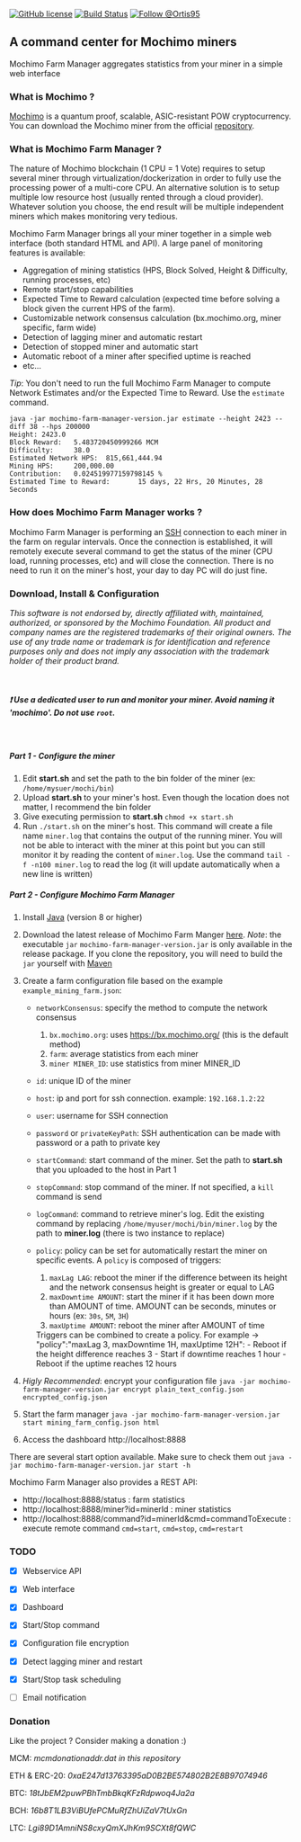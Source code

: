 [![GitHub license](https://img.shields.io/github/license/0rtis/mochimo-farm-manager.svg?style=flat-square)](https://github.com/0rtis/mochimo-farm-manager/blob/master/LICENSE)
[![Build Status](https://img.shields.io/travis/0rtis/mochimo-farm-manager.svg?style=flat-square)](https://travis-ci.org/0rtis/mochimo-farm-manager)
[![Follow @Ortis95](https://img.shields.io/twitter/follow/Ortis95.svg?style=flat-square)](https://twitter.com/intent/follow?screen_name=Ortis95) 


## A command center for Mochimo miners

Mochimo Farm Manager aggregates statistics from your miner in a simple web interface


### What is Mochimo ?

[Mochimo](https://mochimo.org/) is a quantum proof, scalable, ASIC-resistant POW cryptocurrency.
You can download the Mochimo miner from the official [repository](https://github.com/mochimodev/mochimo).


### What is Mochimo Farm Manager ?
The nature of Mochimo blockchain (1 CPU = 1 Vote) requires to setup several miner through virtualization/dockerization in order to fully use the processing power of a multi-core CPU. An alternative solution is to setup multiple low resource host (usually rented through a cloud provider).
Whatever solution you choose, the end result will be multiple independent miners which makes monitoring very tedious.

Mochimo Farm Manager brings all your miner together in a simple web interface (both standard HTML and API). A large panel of monitoring features is available:

- Aggregation of mining statistics (HPS, Block Solved, Height & Difficulty, running processes, etc)
- Remote start/stop capabilities
- Expected Time to Reward calculation (expected time before solving a block given the current HPS of the farm). 
- Customizable network consensus calculation (bx.mochimo.org, miner specific, farm wide)
- Detection of lagging miner and automatic restart
- Detection of stopped miner and automatic start
- Automatic reboot of a miner after specified uptime is reached
- etc...

*Tip*: You don't need to run the full Mochimo Farm Manager to compute Network Estimates and/or the Expected Time to Reward. Use the `estimate` command. 
```
java -jar mochimo-farm-manager-version.jar estimate --height 2423 --diff 38 --hps 200000
Height: 2423.0
Block Reward:   5.483720450999266 MCM
Difficulty:     38.0
Estimated Network HPS:  815,661,444.94
Mining HPS:     200,000.00
Contribution:   0.024519977159798145 %
Estimated Time to Reward:       15 days, 22 Hrs, 20 Minutes, 28 Seconds
```




### How does Mochimo Farm Manager works ?

Mochimo Farm Manager is performing an [SSH](https://en.wikipedia.org/wiki/Secure_Shell) connection to each miner in the farm on regular intervals. Once the connection is established, it will remotely execute several command to get the status of the miner (CPU load, running processes, etc) and will close the connection. There is no need to run it on the miner's host, your day to day PC will do just fine.


### Download, Install & Configuration

*This software is not endorsed by, directly affiliated with, maintained, authorized, or sponsored by the Mochimo Foundation. All product and company names are the registered trademarks of their original owners. The use of any trade name or trademark is for identification and reference purposes only and does not imply any association with the trademark holder of their product brand.*

<br/>

##### :exclamation: Use a dedicated user to run and monitor your miner. Avoid naming it 'mochimo'. Do not use `root`.

<br/>

##### Part 1 - Configure the miner

1. Edit **start.sh** and set the path to the bin folder of the miner (ex: `/home/mysuer/mochi/bin`)
2. Upload **start.sh** to your miner's host. Even though the location does not matter, I recommend the bin folder
3. Give executing permission to **start.sh** `chmod +x start.sh`
4. Run `./start.sh` on the miner's host. This command will create a file name `miner.log` that contains the output of the running miner. You will not be able to interact with the miner at this point but you can still monitor it by reading the content of `miner.log`. Use the command `tail -f -n100 miner.log` to read the log (it will update automatically when a new line is written)


##### Part 2 - Configure Mochimo Farm Manager

1. Install [Java](https://java.com/en/download/) (version 8 or higher)
2. Download the latest release of Mochimo Farm Manger [here](https://github.com/0rtis/mochimo-farm-manager/releases). *Note*: the executable `jar` `mochimo-farm-manager-version.jar` is only available in the release package. If you clone the repository, you will need to build the `jar` yourself with [Maven](https://maven.apache.org/)
3. Create a farm configuration file based on the example `example_mining_farm.json`:
	* `networkConsensus`: specify the method to compute the network consensus
		1. `bx.mochimo.org`: uses https://bx.mochimo.org/ (this is the default method)
		2. `farm`: average statistics from each miner
		3. `miner MINER_ID`: use statistics from miner MINER_ID
	* `id`: unique ID of the miner
	* `host`: ip and port for ssh connection. example: `192.168.1.2:22`
	* `user`: username for SSH connection
	* `password` or `privateKeyPath`: SSH authentication can be made with password or a path to private key
	* `startCommand`: start command of the miner. Set the path to **start.sh** that you uploaded to the host in Part 1 
	* `stopCommand`: stop command of the miner. If not specified, a `kill` command is send
	* `logCommand`: command to retrieve miner's log. Edit the existing command by replacing `/home/myuser/mochi/bin/miner.log` by the path to **miner.log** (there is two instance to replace)
	* `policy`: policy can be set for automatically restart the miner on specific events. A `policy` is composed of triggers:
		1. `maxLag LAG`: reboot the miner if the difference between its height and the network consensus height is greater or equal to LAG
		2. `maxDowntime AMOUNT`: start the miner if it has been down more than AMOUNT of time. AMOUNT can be seconds, minutes or hours (ex: `30s`, `5M`, `3H`)
		3. `maxUptime AMOUNT`: reboot the miner after AMOUNT of time
		
        <div>
        Triggers can be combined to create a policy. For example -> "policy":"maxLag 3, maxDowntime 1H, maxUptime 12H":
        - Reboot if the height difference reaches 3
        - Start if downtime reaches 1 hour
        - Reboot if the uptime reaches 12 hours
        </div>
    
    
4. *Higly Recommended*: encrypt your configuration file `java -jar mochimo-farm-manager-version.jar encrypt plain_text_config.json encrypted_config.json`
5. Start the farm manager `java -jar mochimo-farm-manager-version.jar start mining_farm_config.json html`
6. Access the dashboard http://localhost:8888

There are several start option available. Make sure to check them out `java -jar mochimo-farm-manager-version.jar start -h`

Mochimo Farm Manager also provides a REST API:
* http://localhost:8888/status : farm statistics
* http://localhost:8888/miner?id=minerId : miner statistics
* http://localhost:8888/command?id=minerId&cmd=commandToExecute : execute remote command `cmd=start`, `cmd=stop`, `cmd=restart`




### TODO
- [x] Webservice API
- [x] Web interface
- [x] Dashboard
- [x] Start/Stop command
- [x] Configuration file encryption
- [x] Detect lagging miner and restart 
- [x] Start/Stop task scheduling
- [ ] Email notification


### Donation
Like the project ? Consider making a donation :) 

MCM: *mcmdonationaddr.dat in this repository*

ETH & ERC-20: _0xaE247d13763395aD0B2BE574802B2E8B97074946_

BTC: _18tJbEM2puwPBhTmbBkqKFzRdpwoq4Ja2a_

BCH: _16b8T1LB3ViBUfePCMuRfZhUiZaV7tUxGn_

LTC: _Lgi89D1AmniNS8cxyQmXJhKm9SCXt8fQWC_


